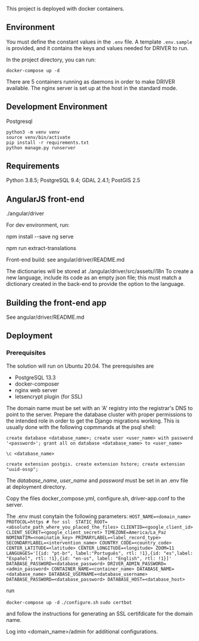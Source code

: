 This project is deployed with docker containers. 

## Environment

You must define the constant values in the `.env` file. A template `.env.sample` is provided, and it contains the keys and values needed for DRIVER to run.

In the project directory, you can run:

`docker-compose up -d`

There are 5 containers running as daemons in order to make DRIVER available.
The nginx server is set up at the host in the standard mode. 



## Development Environment

Postgresql

`python3 -m venv venv`  
`source venv/bin/activate`  
`pip install -r requirements.txt`  
`python manage.py runserver`  

## Requirements

Python 3.8.5; PostgreSQL 9.4; GDAL 2.4.1; PostGIS 2.5

## AngularJS front-end

./angular/driver

For dev environment, run:

npm install --save
ng serve

npm run extract-translations

Front-end build: see angular/driver/README.md

The dictionaries will be stored at ./angular/driver/src/assets/i18n
To create a new language, include its code as an empty json file; this must match a dictionary created in the back-end to provide the option to the language.

## Building the front-end app

See angular/driver/README.md

## Deployment

### Prerequisites

The solution will run on Ubuntu 20.04. The prerequisites are 

- PostgreSQL 13.3
- docker-composer
- nginx web server
- letsencrypt plugin (for SSL)


The domain name must be set with an 'A' registry into the registrar's DNS to point to the server.
Prepare the database cluster with proper permissions to the intended role in order to get the Django migrations working. This is usually done with the following copmmands at the psql shell:

`create database <database_name>; create user <user_name> with password '<password>'; grant all on database <database_name> to <user_name>`

`\c <database_name>`

`create extension postgis. create extension hstore; create extension "uuid-ossp";`

The _database_name_, _user_name_ and _password_ must be set in an .env file at deployment directory.

Copy the files docker_compose.yml, configure.sh, driver-app.conf to the server.

The .env must conytain the following parameters:
`
HOST_NAME=<domain_name>
PROTOCOL=https # for ssl 
STATIC_ROOT=<absolute_path_where_you_placed_the_files>
CLIENTID=<google_client_id>
CLIENT_SECRET=<google_client_secret>
TIMEZONE=America/La_Paz
NOMINATIM=<nominatim_key>
PRIMARYLABEL=<label_record_type>
SECONDARYLABEL=<intervention_name>
COUNTRY_CODE=<country_code>
CENTER_LATITUDE=<latitude>
CENTER_LONGITUDE=<longitude>
ZOOM=11
LANGUAGES='[{id: "pt-br", label:"Português", rtl: !1},{id: "es",label: "Español", rtl: !1},{id: "en-us", label: "English", rtl: !1}]'
DATABASE_PASSWORD=<database_password>
DRIVER_ADMIN_PASSWORD=<admin_password>
CONTAINER_NAME=<container_name>
DATABASE_NAME=<database_name>
DATABASE_USERNAME=<database_username>
DATABASE_PASSWORD=<database_password>
DATABASE_HOST=<database_host>
`

run

`docker-compose up -d`
`./configure.sh`
`sudo certbot`

and follow the instructions for generating an SSL certifdicate for the domain name.

Log into <domain_name>/admin for additional configurations.
